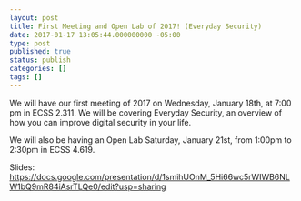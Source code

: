```yaml
---
layout: post
title: First Meeting and Open Lab of 2017! (Everyday Security)
date: 2017-01-17 13:05:44.000000000 -05:00
type: post
published: true
status: publish
categories: []
tags: []
---
```


We will have our first meeting of 2017 on Wednesday, January 18th, at 7:00 pm in ECSS 2.311. We will be covering Everyday Security, an overview of how you can improve digital security in your life. 

We will also be having an Open Lab Saturday, January 21st, from 1:00pm to 2:30pm in ECSS 4.619.

Slides: <https://docs.google.com/presentation/d/1smihUOnM_5Hi66wc5rWIWB6NLW1bQ9mR84iAsrTLQe0/edit?usp=sharing>
